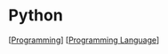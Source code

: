 # Python

[[Programming]] [[Programming Language]]

[//begin]: # "Autogenerated link references for markdown compatibility"
[Programming]: programming "Programming"
[Programming Language]: programming-language "Programming Language"
[//end]: # "Autogenerated link references"